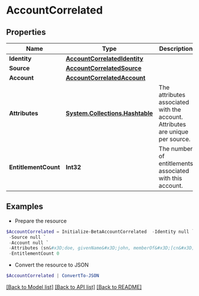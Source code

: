 # AccountCorrelated
## Properties

Name | Type | Description | Notes
------------ | ------------- | ------------- | -------------
**Identity** | [**AccountCorrelatedIdentity**](AccountCorrelatedIdentity.md) |  | 
**Source** | [**AccountCorrelatedSource**](AccountCorrelatedSource.md) |  | 
**Account** | [**AccountCorrelatedAccount**](AccountCorrelatedAccount.md) |  | 
**Attributes** | [**System.Collections.Hashtable**](AnyType.md) | The attributes associated with the account.  Attributes are unique per source. | 
**EntitlementCount** | **Int32** | The number of entitlements associated with this account. | [optional] 

## Examples

- Prepare the resource
```powershell
$AccountCorrelated = Initialize-BetaAccountCorrelated  -Identity null `
 -Source null `
 -Account null `
 -Attributes {sn&#x3D;doe, givenName&#x3D;john, memberOf&#x3D;[cn&#x3D;g1,ou&#x3D;groups,dc&#x3D;acme,dc&#x3D;com, cn&#x3D;g2,ou&#x3D;groups,dc&#x3D;acme,dc&#x3D;com, cn&#x3D;g3,ou&#x3D;groups,dc&#x3D;acme,dc&#x3D;com]} `
 -EntitlementCount 0
```

- Convert the resource to JSON
```powershell
$AccountCorrelated | ConvertTo-JSON
```

[[Back to Model list]](../README.md#documentation-for-models) [[Back to API list]](../README.md#documentation-for-api-endpoints) [[Back to README]](../README.md)

